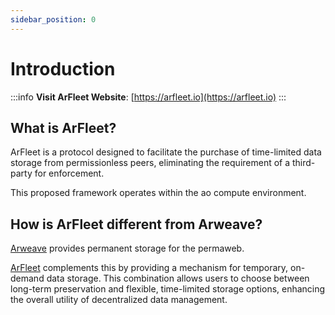 ```yaml
---
sidebar_position: 0
---
```


# Introduction

:::info
**Visit ArFleet Website**: [https://arfleet.io](https://arfleet.io)
:::

## What is ArFleet?

ArFleet is a protocol designed to facilitate the purchase of time-limited data storage from permissionless peers, eliminating the requirement of a third-party for enforcement.

This proposed framework operates within the ao compute environment.

## How is ArFleet different from Arweave?

[Arweave](https://arweave.org) provides permanent storage for the permaweb.

[ArFleet](https://arfleet.io) complements this by providing a mechanism for temporary, on-demand data storage. This combination allows users to choose between long-term preservation and flexible, time-limited storage options, enhancing the overall utility of decentralized data management.